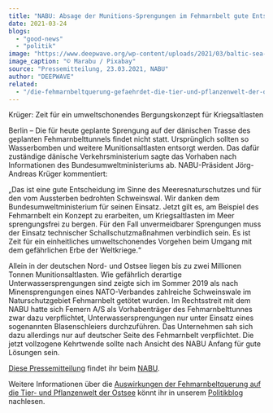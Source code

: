 ```yaml
---
title: "NABU: Absage der Munitions-Sprengungen im Fehmarnbelt gute Entscheidung"
date: 2021-03-24
blogs: 
  - "good-news"
  - "politik"
image: "https://www.deepwave.org/wp-content/uploads/2021/03/baltic-sea-816303_1920.jpg"
image_caption: "© Marabu / Pixabay"
source: "Pressemitteilung, 23.03.2021, NABU"
author: "DEEPWAVE"
related: 
  - "/die-fehmarnbeltquerung-gefaehrdet-die-tier-und-pflanzenwelt-der-ostsee/"
---
```


Krüger: Zeit für ein umweltschonendes Bergungskonzept für Kriegsaltlasten

Berlin – Die für heute geplante Sprengung auf der dänischen Trasse des geplanten Fehmarnbelttunnels findet nicht statt. Ursprünglich sollten so Wasserbomben und weitere Munitionsaltlasten entsorgt werden. Das dafür zuständige dänische Verkehrsministerium sagte das Vorhaben nach Informationen des Bundesumweltministeriums ab. NABU-Präsident Jörg-Andreas Krüger kommentiert:

„Das ist eine gute Entscheidung im Sinne des Meeresnaturschutzes und für den vom Aussterben bedrohten Schweinswal. Wir danken dem Bundesumweltministerium für seinen Einsatz. Jetzt gilt es, am Beispiel des Fehmarnbelt ein Konzept zu erarbeiten, um Kriegsaltlasten im Meer sprengungsfrei zu bergen. Für den Fall unvermeidbarer Sprengungen muss der Einsatz technischer Schallschutzmaßnahmen verbindlich sein. Es ist Zeit für ein einheitliches umweltschonendes Vorgehen beim Umgang mit dem gefährlichen Erbe der Weltkriege.“

Allein in der deutschen Nord- und Ostsee liegen bis zu zwei Millionen Tonnen Munitionsaltlasten. Wie gefährlich derartige Unterwassersprengungen sind zeigte sich im Sommer 2019 als nach Minensprengungen eines NATO-Verbandes zahlreiche Schweinswale im Naturschutzgebiet Fehmarnbelt getötet wurden. Im Rechtsstreit mit dem NABU hatte sich Femern A/S als Vorhabenträger des Fehmarnbelttunnes zwar dazu verpflichtet, Unterwassersprengungen nur unter Einsatz eines sogenannten Blasenschleiers durchzuführen. Das Unternehmen sah sich dazu allerdings nur auf deutscher Seite des Fehmarnbelt verpflichtet. Die jetzt vollzogene Kehrtwende sollte nach Ansicht des NABU Anfang für gute Lösungen sein.

[Diese Pressemitteilung](https://www.nabu.de/presse/pressemitteilungen/index.php?popup=true&show=31062&db=presseservice) findet ihr beim [NABU](https://www.nabu.de/).

Weitere Informationen über die [Auswirkungen der Fehmarnbeltquerung auf die Tier- und Pflanzenwelt der Ostsee](https://www.deepwave.org/die-fehmarnbeltquerung-gefaehrdet-die-tier-und-pflanzenwelt-der-ostsee/) könnt ihr in unserem [Politikblog](https://www.deepwave.org/blogs/politik/) nachlesen.

